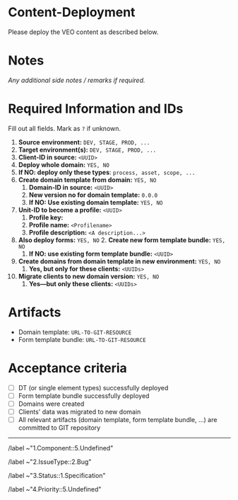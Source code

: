 # Content-Deployment
Please deploy the VEO content as described below.

# Notes
_Any additional side notes / remarks if required._

# Required Information and IDs
Fill out all fields. Mark as `?` if unknown.

1. __Source environment:__ `DEV, STAGE, PROD, ...`
1. __Target environment(s):__ `DEV, STAGE, PROD, ...`
1. __Client-ID in source:__ `<UUID>`
1. __Deploy whole domain:__ `YES, NO`
1. __If NO: deploy only these types__: `process, asset, scope, ...`
1. __Create domain template from domain:__ `YES, NO`
	1. __Domain-ID in source:__ `<UUID>`
	1. __New version no for domain template:__ `0.0.0 `
	1. __If NO: Use existing domain template:__ `YES, NO`
1. __Unit-ID to become a profile:__ `<UUID>`
	1. __Profile key:__ <Profilekey>
	1. __Profile name:__ `<Profilename>`
	1. __Profile description:__ `<A description...>`
1. __Also deploy forms:__ `YES, NO`
	2. __Create new form template bundle:__ `YES, NO`
	1. __If NO: use existing form template bundle:__ `<UUID>`
1. __Create domains from domain template in new environment:__ `YES, NO`
	1. __Yes, but only for these clients:__ `<UUIDs>`
1. __Migrate clients to new domain version:__ `YES, NO`
	1. __Yes—but only these clients:__ `<UUIDs>`

# Artifacts

- Domain template: `URL-TO-GIT-RESOURCE`
- Form template bundle: `URL-TO-GIT-RESOURCE`

# Acceptance criteria

- [ ] DT (or single element types) successfully deployed
- [ ] Form template bundle successfully deployed
- [ ] Domains were created
- [ ] Clients' data was migrated to new domain
- [ ] All relevant artifacts (domain template, form template bundle, ...) are committed to GIT repository

---

/label ~"1.Component::5.Undefined"

/label ~"2.IssueType::2.Bug"

/label ~"3.Status::1.Specification"

/label ~"4.Priority::5.Undefined"
